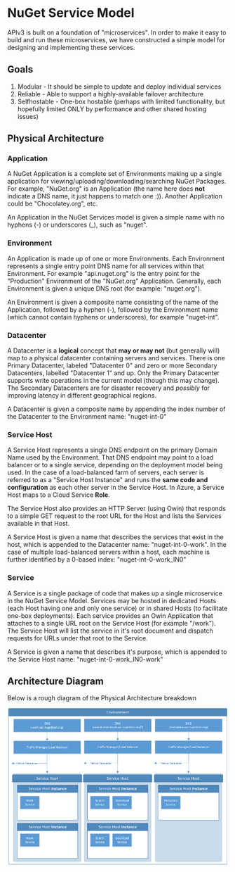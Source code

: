 # NuGet Service Model
APIv3 is built on a foundation of "microservices". In order to make it easy to build and run these microservices, we have constructed a simple model for designing and implementing these services.

## Goals
1. Modular - It should be simple to update and deploy individual services
2. Reliable - Able to support a highly-available failover architecture
3. Selfhostable - One-box hostable (perhaps with limited functionality, but hopefully limited ONLY by performance and other shared hosting issues)

## Physical Architecture

### Application
A NuGet Application is a complete set of Environments making up a single application for viewing/uploading/downloading/searching NuGet Packages. For example, "NuGet.org" is an Application (the name here does **not** indicate a DNS name, it just happens to match one :)). Another Application could be "Chocolatey.org", etc. 

An Application in the NuGet Services model is given a simple name with no hyphens (-) or underscores (_), such as "nuget".

### Environment
An Application is made up of one or more Environments. Each Environment represents a single entry point DNS name for all services within that Environment. For example "api.nuget.org" is the entry point for the "Production" Environment of the "NuGet.org" Application. Generally, each Environment is given a unique DNS root (for example: "nuget.org").

An Environment is given a composite name consisting of the name of the Application, followed by a hyphen (-), followed by the Environment name (which cannot contain hyphens or underscores), for example "nuget-int".

### Datacenter
A Datacenter is a **logical** concept that **may or may not** (but generally will) map to a physical datacenter containing servers and services. There is one Primary Datacenter, labeled "Datacenter 0" and zero or more Secondary Datacenters, labelled "Datacenter 1" and up. Only the Primary Datacenter supports write operations in the current model (though this may change). The Secondary Datacenters are for disaster recovery and _possibly_ for improving latency in different geographical regions.

A Datacenter is given a composite name by appending the index number of the Datacenter to the Environment name: "nuget-int-0"

### Service Host
A Service Host represents a single DNS endpoint on the primary Domain Name used by the Environment. That DNS endpoint may point to a load balancer or to a single service, depending on the deployment model being used. In the case of a load-balanced farm of servers, each server is referred to as a "Service Host Instance" and runs the **same code and configuration** as each other server in the Service Host. In Azure, a Service Host maps to a Cloud Service **Role**.

The Service Host also provides an HTTP Server (using Owin) that responds to a simple GET request to the root URL for the Host and lists the Services available in that Host.

A Service Host is given a name that describes the services that exist in the host, which is appended to the Datacenter name: "nuget-int-0-work". In the case of multiple load-balanced servers within a host, each machine is further identified by a 0-based index: "nuget-int-0-work_IN0"

### Service
A Service is a single package of code that makes up a single microservice in the NuGet Service Model. Services may be hosted in dedicated Hosts (each Host having one and only one service) or in shared Hosts (to facilitate one-box deployments). Each service provides an Owin Application that attaches to a single URL root on the Service Host (for example "/work"). The Service Host will list the service in it's root document and dispatch requests for URLs under that root to the Service.

A Service is given a name that describes it's purpose, which is appended to the Service Host name: "nuget-int-0-work_IN0-work"

## Architecture Diagram
Below is a rough diagram of the Physical Architecture breakdown

![Service Model](images/ServiceModel.png)